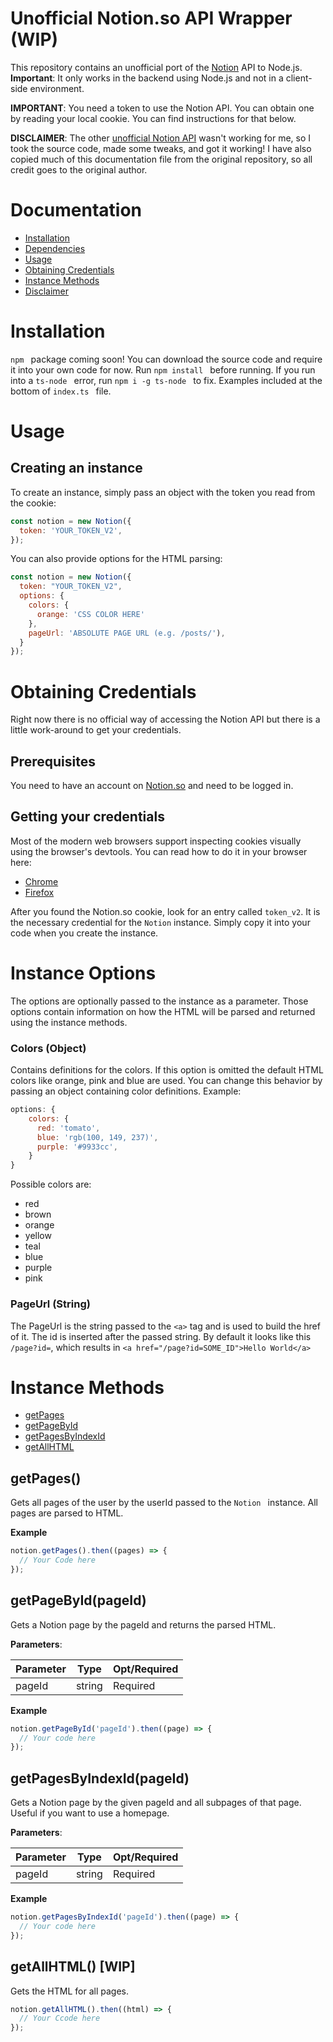 # Unofficial Notion.so API Wrapper (WIP)

<!-- ![npm](https://img.shields.io/npm/v/notion-api-js.svg) -->
<!-- ![npm bundle size](https://img.shields.io/bundlephobia/min/notion-api-js.svg) -->

This repository contains an unofficial port of the [Notion](https://notion.so) API to Node.js. **Important**: It only works in the backend using Node.js and not in a client-side environment.

**IMPORTANT**: You need a token to use the Notion API. You can obtain one by reading your local cookie. You can find instructions for that below.

**DISCLAIMER**: The other [unofficial Notion API](https://github.com/cstrnt/notion-api) wasn't working for me, so I took the source code, made some tweaks, and got it working! I have also copied much of this documentation file from the original repository, so all credit goes to the original author.

# Documentation

- [Installation](#Installation)
- [Dependencies](#Dependencies)
- [Usage](#Usage)
- [Obtaining Credentials](#Obtaining-Credentials)
- [Instance Methods](#Instance-Methods)
- [Disclaimer](#Disclaimer)

# Installation

`npm ` package coming soon! You can download the source code and require it into your own code for now. Run `npm install ` before running. If you run into a `ts-node ` error, run `npm i -g ts-node ` to fix. Examples included at the bottom of `index.ts ` file.

<!-- You can either use `npm ` or `yarn ` to install it:

```
npm i --save notion-api-js
```

```
yarn add notion-api-js
``` -->

# Usage

## Creating an instance

To create an instance, simply pass an object with the token you read from the cookie:

<!-- // ES Modules syntax -->
<!-- import Notion from 'notion-api-js'; -->

<!-- // require syntax -->
<!-- const Notion = require('notion-api-js').default; -->

```js
const notion = new Notion({
  token: 'YOUR_TOKEN_V2',
});
```

You can also provide options for the HTML parsing:

```js
const notion = new Notion({
  token: "YOUR_TOKEN_V2",
  options: {
    colors: {
      orange: 'CSS COLOR HERE'
    },
    pageUrl: 'ABSOLUTE PAGE URL (e.g. /posts/'),
  }
});
```

# Obtaining Credentials

Right now there is no official way of accessing the Notion API but there is a little work-around to get your credentials.

## Prerequisites

You need to have an account on [Notion.so](https://notion.so/) and need to be logged in.

## Getting your credentials

Most of the modern web browsers support inspecting cookies visually using the browser's devtools.
You can read how to do it in your browser here:

- [Chrome](https://developers.google.com/web/tools/chrome-devtools/manage-data/cookies)
- [Firefox](https://developer.mozilla.org/en-US/docs/Tools/Storage_Inspector)

After you found the Notion.so cookie, look for an entry called `token_v2`. It is the necessary credential for the `Notion` instance. Simply copy it into your code when you create the instance.

# Instance Options

The options are optionally passed to the instance as a parameter. Those options contain information on how the HTML will be parsed and returned using the instance methods.

### Colors (Object)

Contains definitions for the colors. If this option is omitted the default HTML colors like orange, pink and blue are used. You can change this behavior by passing an object containing color definitions. Example:

```js
options: {
    colors: {
      red: 'tomato',
      blue: 'rgb(100, 149, 237)',
      purple: '#9933cc',
    }
}
```

Possible colors are:

- red
- brown
- orange
- yellow
- teal
- blue
- purple
- pink

### PageUrl (String)

The PageUrl is the string passed to the `<a>` tag and is used to build the href of it. The id is inserted after the passed string.
By default it looks like this `/page?id=`, which results in `<a href="/page?id=SOME_ID">Hello World</a>`

# Instance Methods

- [getPages](<#getPages()>)
- [getPageById](<#getPageById(pageId)>)
- [getPagesByIndexId](<#getPagesByIndexId(pageId)>)
- [getAllHTML](<#getAllHTML()>)

## getPages()

Gets all pages of the user by the userId passed to the `Notion ` instance. All pages are parsed to HTML.

**Example**

```js
notion.getPages().then((pages) => {
  // Your Code here
});
```

## getPageById(pageId)

Gets a Notion page by the pageId and returns the parsed HTML.

**Parameters**:

| **Parameter** | **Type** | **Opt/Required** |
| ------------- | -------- | ---------------- |
| pageId        | string   | Required         |

**Example**

```js
notion.getPageById('pageId').then((page) => {
  // Your code here
});
```

## getPagesByIndexId(pageId)

Gets a Notion page by the given pageId and all subpages of that page. Useful if you want to use a homepage.

**Parameters**:

| **Parameter** | **Type** | **Opt/Required** |
| ------------- | -------- | ---------------- |
| pageId        | string   | Required         |

**Example**

```js
notion.getPagesByIndexId('pageId').then((page) => {
  // Your code here
});
```

## getAllHTML() [WIP]

Gets the HTML for all pages.

```js
notion.getAllHTML().then((html) => {
  // Your Ccode here
});
```
